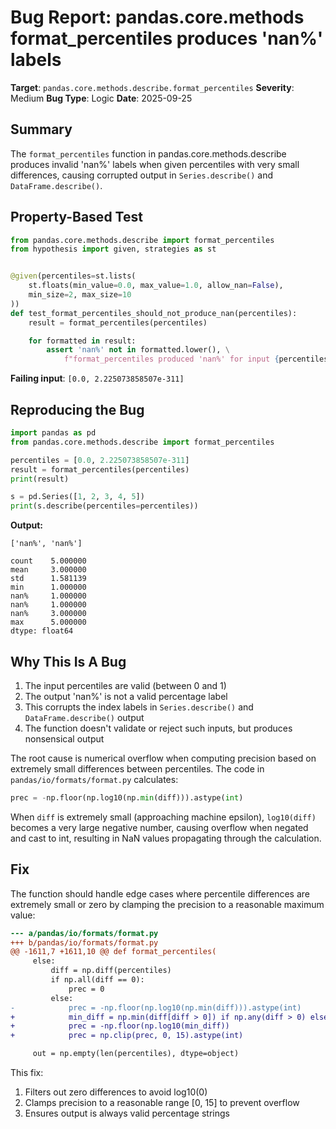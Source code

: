 # Bug Report: pandas.core.methods format_percentiles produces 'nan%' labels

**Target**: `pandas.core.methods.describe.format_percentiles`
**Severity**: Medium
**Bug Type**: Logic
**Date**: 2025-09-25

## Summary

The `format_percentiles` function in pandas.core.methods.describe produces invalid 'nan%' labels when given percentiles with very small differences, causing corrupted output in `Series.describe()` and `DataFrame.describe()`.

## Property-Based Test

```python
from pandas.core.methods.describe import format_percentiles
from hypothesis import given, strategies as st


@given(percentiles=st.lists(
    st.floats(min_value=0.0, max_value=1.0, allow_nan=False),
    min_size=2, max_size=10
))
def test_format_percentiles_should_not_produce_nan(percentiles):
    result = format_percentiles(percentiles)

    for formatted in result:
        assert 'nan%' not in formatted.lower(), \
            f"format_percentiles produced 'nan%' for input {percentiles}: {result}"
```

**Failing input**: `[0.0, 2.225073858507e-311]`

## Reproducing the Bug

```python
import pandas as pd
from pandas.core.methods.describe import format_percentiles

percentiles = [0.0, 2.225073858507e-311]
result = format_percentiles(percentiles)
print(result)

s = pd.Series([1, 2, 3, 4, 5])
print(s.describe(percentiles=percentiles))
```

**Output:**
```
['nan%', 'nan%']

count    5.000000
mean     3.000000
std      1.581139
min      1.000000
nan%     1.000000
nan%     1.000000
nan%     3.000000
max      5.000000
dtype: float64
```

## Why This Is A Bug

1. The input percentiles are valid (between 0 and 1)
2. The output 'nan%' is not a valid percentage label
3. This corrupts the index labels in `Series.describe()` and `DataFrame.describe()` output
4. The function doesn't validate or reject such inputs, but produces nonsensical output

The root cause is numerical overflow when computing precision based on extremely small differences between percentiles. The code in `pandas/io/formats/format.py` calculates:
```python
prec = -np.floor(np.log10(np.min(diff))).astype(int)
```

When `diff` is extremely small (approaching machine epsilon), `log10(diff)` becomes a very large negative number, causing overflow when negated and cast to int, resulting in NaN values propagating through the calculation.

## Fix

The function should handle edge cases where percentile differences are extremely small or zero by clamping the precision to a reasonable maximum value:

```diff
--- a/pandas/io/formats/format.py
+++ b/pandas/io/formats/format.py
@@ -1611,7 +1611,10 @@ def format_percentiles(
     else:
         diff = np.diff(percentiles)
         if np.all(diff == 0):
             prec = 0
         else:
-            prec = -np.floor(np.log10(np.min(diff))).astype(int)
+            min_diff = np.min(diff[diff > 0]) if np.any(diff > 0) else 1.0
+            prec = -np.floor(np.log10(min_diff))
+            prec = np.clip(prec, 0, 15).astype(int)

     out = np.empty(len(percentiles), dtype=object)
```

This fix:
1. Filters out zero differences to avoid log10(0)
2. Clamps precision to a reasonable range [0, 15] to prevent overflow
3. Ensures output is always valid percentage strings